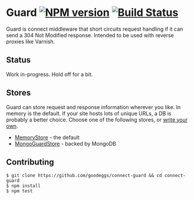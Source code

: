Guard [![NPM version](https://badge.fury.io/js/connect-guard.png)](http://badge.fury.io/js/connect-guard) [![Build Status](https://travis-ci.org/goodeggs/connect-guard.png)](https://travis-ci.org/goodeggs/connect-guard)
============

Guard is connect middleware that short circuits request handling if it can send a 304 Not Modified response.
Intended to be used with reverse proxies like Varnish.

Status
------------

Work in-progress. Hold off for a bit.

Stores
------
Guard can store request and response information wherever you like.  In memory is the default.  If your site hosts lots of unique URLs, a DB is probably a better choice.  Choose one of the following stores, or [write your own](docs/writing_a_store.md).

- [MemoryStore](src/memory_store.coffee) - the default
- [MongoGuardStore](https://github.com/goodeggs/mongo-guard-store) - backed by MongoDB

Contributing
-------------

```
$ git clone https://github.com/goodeggs/connect-guard && cd connect-guard
$ npm install
$ npm test
```

